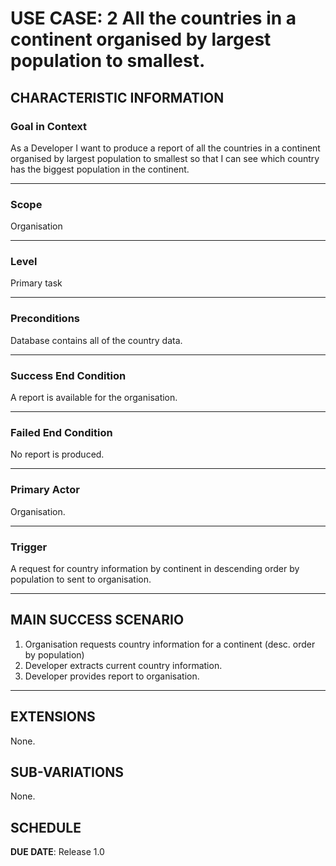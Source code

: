 # USE CASE: 2 All the countries in a continent organised by largest population to smallest.

## CHARACTERISTIC INFORMATION

### Goal in Context

As a Developer I want to produce a report of all the countries in a continent 
organised by largest population to smallest so that I can see which country has 
the biggest population in the continent.

---

### Scope </h3> Organisation

---

### Level </h3> Primary task

---

### Preconditions </h3> Database contains all of the country data.

---

### Success End Condition </h3> A report is available for the organisation.

---

### Failed End Condition </h3> No report is produced.

---

### Primary Actor </h3> Organisation.

---

### Trigger </h3> A request for country information by continent in descending order by population to sent to organisation.

---

## MAIN SUCCESS SCENARIO

1. Organisation requests country information for a continent (desc. order by population)
2. Developer extracts current country information.
3. Developer provides report to organisation.

---

## EXTENSIONS

None.

## SUB-VARIATIONS

None.

## SCHEDULE

**DUE DATE**: Release 1.0
